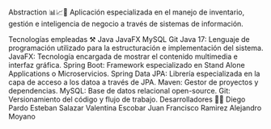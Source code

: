 Abstraction 📊📈💼
Aplicación especializada en el manejo de inventario, gestión e inteligencia de negocio a través de sistemas de información.

Tecnologías empleadas ⚒
Java
JavaFX
MySQL
Git
Java 17: Lenguaje de programación utilizado para la estructuración e implementación del sistema.
JavaFX: Tecnología encargada de mostrar el contenido multimedia e interfaz gráfica.
Spring Boot: Framework especializado en Stand Alone Applications o Microservicios.
Spring Data JPA: Librería especializada en la capa de acceso a los datoa a través de JPA.
Maven: Gestor de proyectos y dependencias.
MySQL: Base de datos relacional open-source.
Git: Versionamiento del código y flujo de trabajo.
Desarrolladores 👨‍💻
Diego Pardo
Esteban Salazar
Valentina Escobar
Juan Francisco Ramirez
Alejandro Moyano
